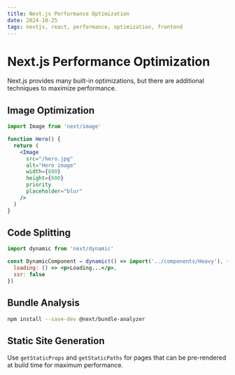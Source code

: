 ```yaml
---
title: Next.js Performance Optimization
date: 2024-10-25
tags: nextjs, react, performance, optimization, frontend
---
```


# Next.js Performance Optimization

Next.js provides many built-in optimizations, but there are additional techniques to maximize performance.

## Image Optimization

```jsx
import Image from 'next/image'

function Hero() {
  return (
    <Image
      src="/hero.jpg"
      alt="Hero image"
      width={800}
      height={600}
      priority
      placeholder="blur"
    />
  )
}
```

## Code Splitting

```jsx
import dynamic from 'next/dynamic'

const DynamicComponent = dynamic(() => import('../components/Heavy'), {
  loading: () => <p>Loading...</p>,
  ssr: false
})
```

## Bundle Analysis

```bash
npm install --save-dev @next/bundle-analyzer
```

## Static Site Generation

Use `getStaticProps` and `getStaticPaths` for pages that can be pre-rendered at build time for maximum performance.